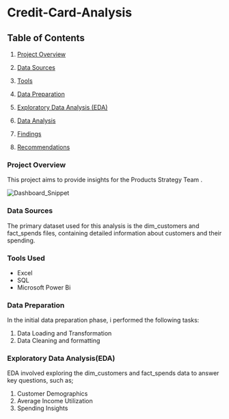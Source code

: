 # Credit-Card-Analysis

## Table of Contents

1. [Project Overview](#Project-Overview)

2. [Data Sources](#Data-Sources)

3. [Tools](#Tools)

4. [Data Preparation](#Data-Preparation)

5. [Exploratory Data Analysis (EDA)](#Exploratory-Data-Analysis)

6. [Data Analysis](#Data-Analysis)

7. [Findings](#Findings)

8. [Recommendations](#Recommendations)

### Project Overview

This project aims to provide insights for the Products Strategy Team .


![Dashboard_Snippet](https://github.com/SophyManwa/Credit-Card-Analysis/assets/48573222/aa4d1e52-ae2e-4059-af35-b0aad0ebb578)

### Data Sources
The primary dataset used for this analysis is the dim_customers and fact_spends files, containing  detailed information about customers and their spending.

### Tools Used

- Excel
- SQL
- Microsoft Power Bi
  
### Data Preparation

In the initial data preparation phase, i performed the following tasks:

  1. Data Loading and Transformation
  2. Data Cleaning and formatting

### Exploratory Data Analysis(EDA)

EDA involved exploring the dim_customers and fact_spends data to answer key questions, such as;
  1. Customer Demographics
  2. Average Income Utilization
  3. Spending Insights
